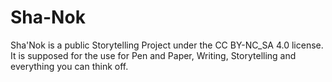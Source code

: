# Sha-Nok
Sha'Nok is a public Storytelling Project under the CC BY-NC_SA 4.0 license. It is supposed for the use for Pen and Paper, Writing, Storytelling and everything you can think off. 
